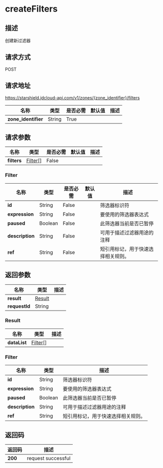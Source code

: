 # createFilters


## 描述
创建新过滤器

## 请求方式
POST

## 请求地址
https://starshield.jdcloud-api.com/v1/zones/{zone_identifier}/filters

|名称|类型|是否必需|默认值|描述|
|---|---|---|---|---|
|**zone_identifier**|String|True| | |

## 请求参数
|名称|类型|是否必需|默认值|描述|
|---|---|---|---|---|
|**filters**|[Filter[]](createFilters#filter)|False| | |

### <div id="filter">Filter</div>
|名称|类型|是否必需|默认值|描述|
|---|---|---|---|---|
|**id**|String|False| |筛选器标识符|
|**expression**|String|False| |要使用的筛选器表达式|
|**paused**|Boolean|False| |此筛选器当前是否已暂停|
|**description**|String|False| |可用于描述过滤器用途的注释|
|**ref**|String|False| |短引用标记，用于快速选择相关规则。|

## 返回参数
|名称|类型|描述|
|---|---|---|
|**result**|[Result](createFilters#result)| |
|**requestId**|String| |

### <div id="result">Result</div>
|名称|类型|描述|
|---|---|---|
|**dataList**|[Filter[]](createFilters#filter1)| |
### <div id="filter1">Filter</div>
|名称|类型|描述|
|---|---|---|
|**id**|String|筛选器标识符|
|**expression**|String|要使用的筛选器表达式|
|**paused**|Boolean|此筛选器当前是否已暂停|
|**description**|String|可用于描述过滤器用途的注释|
|**ref**|String|短引用标记，用于快速选择相关规则。|

## 返回码
|返回码|描述|
|---|---|
|**200**|request successful|
